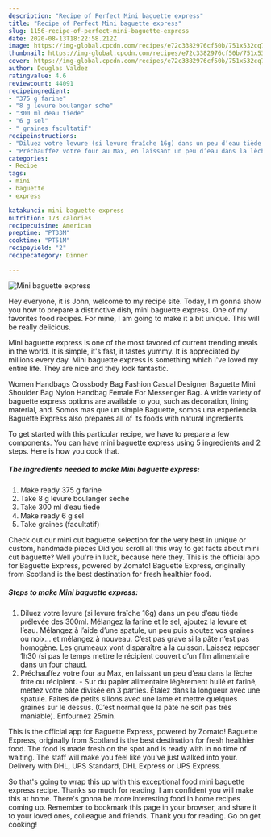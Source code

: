 ```yaml
---
description: "Recipe of Perfect Mini baguette express"
title: "Recipe of Perfect Mini baguette express"
slug: 1156-recipe-of-perfect-mini-baguette-express
date: 2020-08-13T18:22:58.212Z
image: https://img-global.cpcdn.com/recipes/e72c3382976cf50b/751x532cq70/mini-baguette-express-photo-principale-de-la-recette.jpg
thumbnail: https://img-global.cpcdn.com/recipes/e72c3382976cf50b/751x532cq70/mini-baguette-express-photo-principale-de-la-recette.jpg
cover: https://img-global.cpcdn.com/recipes/e72c3382976cf50b/751x532cq70/mini-baguette-express-photo-principale-de-la-recette.jpg
author: Douglas Valdez
ratingvalue: 4.6
reviewcount: 44091
recipeingredient:
- "375 g farine"
- "8 g levure boulanger sche"
- "300 ml deau tiede"
- "6 g sel"
- " graines facultatif"
recipeinstructions:
- "Diluez votre levure (si levure fraîche 16g) dans un peu d’eau tiède prélevée des 300ml. Mélangez la farine et le sel, ajoutez la levure et l’eau. Mélangez à l’aide d’une spatule, un peu puis ajoutez vos graines ou noix... et mélangez à nouveau. C’est pas grave si la pâte n’est pas homogène. Les grumeaux vont disparaître à la cuisson. Laissez reposer 1h30 (si pas le temps mettre le récipient couvert d’un film alimentaire dans un four chaud."
- "Préchauffez votre four au Max, en laissant un peu d’eau dans la lèche frite ou récipient.  Sur du papier alimentaire légèrement huilé et fariné, mettez votre pâte divisée en 3 parties. Étalez dans la longueur avec une spatule. Faites de petits sillons avec une lame et mettre quelques graines sur le dessus. (C’est normal que la pâte ne soit pas très maniable). Enfournez 25min."
categories:
- Recipe
tags:
- mini
- baguette
- express

katakunci: mini baguette express 
nutrition: 173 calories
recipecuisine: American
preptime: "PT33M"
cooktime: "PT51M"
recipeyield: "2"
recipecategory: Dinner

---
```



![Mini baguette express](https://img-global.cpcdn.com/recipes/e72c3382976cf50b/751x532cq70/mini-baguette-express-photo-principale-de-la-recette.jpg)

Hey everyone, it is John, welcome to my recipe site. Today, I'm gonna show you how to prepare a distinctive dish, mini baguette express. One of my favorites food recipes. For mine, I am going to make it a bit unique. This will be really delicious.

Mini baguette express is one of the most favored of current trending meals in the world. It is simple, it's fast, it tastes yummy. It is appreciated by millions every day. Mini baguette express is something which I've loved my entire life. They are nice and they look fantastic.

Women Handbags Crossbody Bag Fashion Casual Designer Baguette Mini Shoulder Bag Nylon Handbag Female For Messenger Bag. A wide variety of baguette express options are available to you, such as decoration, lining material, and. Somos mas que un simple Baguette, somos una experiencia. Baguette Express also prepares all of its foods with natural ingredients.


To get started with this particular recipe, we have to prepare a few components. You can have mini baguette express using 5 ingredients and 2 steps. Here is how you cook that.

<!--inarticleads1-->

##### The ingredients needed to make Mini baguette express:

1. Make ready 375 g farine
1. Take 8 g levure boulanger sèche
1. Take 300 ml d’eau tiede
1. Make ready 6 g sel
1. Take  graines (facultatif)


Check out our mini cut baguette selection for the very best in unique or custom, handmade pieces Did you scroll all this way to get facts about mini cut baguette? Well you&#39;re in luck, because here they. This is the official app for Baguette Express, powered by Zomato! Baguette Express, originally from Scotland is the best destination for fresh healthier food. 

<!--inarticleads2-->

##### Steps to make Mini baguette express:

1. Diluez votre levure (si levure fraîche 16g) dans un peu d’eau tiède prélevée des 300ml. Mélangez la farine et le sel, ajoutez la levure et l’eau. Mélangez à l’aide d’une spatule, un peu puis ajoutez vos graines ou noix... et mélangez à nouveau. C’est pas grave si la pâte n’est pas homogène. Les grumeaux vont disparaître à la cuisson. Laissez reposer 1h30 (si pas le temps mettre le récipient couvert d’un film alimentaire dans un four chaud.
1. Préchauffez votre four au Max, en laissant un peu d’eau dans la lèche frite ou récipient.  - Sur du papier alimentaire légèrement huilé et fariné, mettez votre pâte divisée en 3 parties. Étalez dans la longueur avec une spatule. Faites de petits sillons avec une lame et mettre quelques graines sur le dessus. (C’est normal que la pâte ne soit pas très maniable). Enfournez 25min.


This is the official app for Baguette Express, powered by Zomato! Baguette Express, originally from Scotland is the best destination for fresh healthier food. The food is made fresh on the spot and is ready with in no time of waiting. The staff will make you feel like you&#39;ve just walked into your. Delivery with DHL, UPS Standard, DHL Express or UPS Express. 

So that's going to wrap this up with this exceptional food mini baguette express recipe. Thanks so much for reading. I am confident you will make this at home. There's gonna be more interesting food in home recipes coming up. Remember to bookmark this page in your browser, and share it to your loved ones, colleague and friends. Thank you for reading. Go on get cooking!
